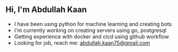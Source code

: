 ## Hi, I'm Abdullah Kaan

<!--
**AbdKaan/AbdKaan** is a ✨ _special_ ✨ repository because its `README.md` (this file) appears on your GitHub profile.

Here are some ideas to get you started:

- 🔭 I’m currently working on ...
- 🌱 I’m currently learning ...
- 👯 I’m looking to collaborate on ...
- 🤔 I’m looking for help with ...
- 💬 Ask me about ...
- 📫 How to reach me: ...
- 😄 Pronouns: ...
- ⚡ Fun fact: ...
-->
- I have been using python for machine learning and creating bots
- I'm currently working on creating servers using go, postgresql
- Getting experience with docker and cicd using github workflow
- Looking for job, reach me: abdullah.kaan75@gmail.com
